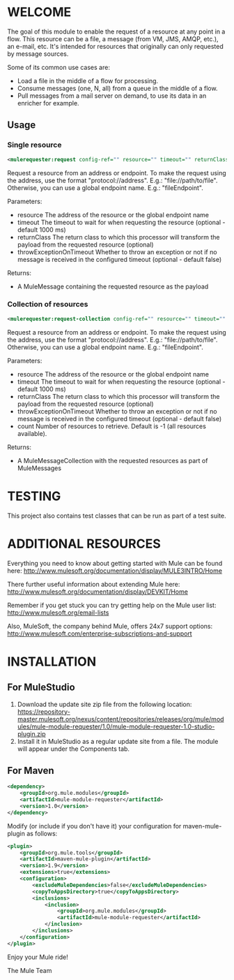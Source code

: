 WELCOME
=======
The goal of this module to enable the request of a resource at any point in a flow. This resource can be a file, a message (from VM, JMS, AMQP, etc.), an e-mail, etc. It's intended for resources that originally can only requested by message sources.

Some of its common use cases are:

- Load a file in the middle of a flow for processing.
- Consume messages (one, N, all) from a queue in the middle of a flow.
- Pull messages from a mail server on demand, to use its data in an enricher for example.

Usage
-----

### Single resource

```xml
<mulerequester:request config-ref="" resource="" timeout="" returnClass="" throwExceptionOnTimeout="" />
```

Request a resource from an address or endpoint. 
To make the request using the address, use the format "protocol://address". E.g.: "file://path/to/file". 
Otherwise, you can use a global endpoint name. E.g.: "fileEndpoint". 

Parameters:
- resource The address of the resource or the global endpoint name
- timeout The timeout to wait for when requesting the resource (optional - default 1000 ms)
- returnClass The return class to which this processor will transform the payload from the requested resource (optional)
- throwExceptionOnTimeout Whether to throw an exception or not if no message is received in the configured timeout (optional - default false)

Returns:
- A MuleMessage containing the requested resource as the payload

### Collection of resources

```xml
<mulerequester:request-collection config-ref="" resource="" timeout="" returnClass="" throwExceptionOnTimeout="" count="" />
```

Request a resource from an address or endpoint. 
To make the request using the address, use the format "protocol://address". E.g.: "file://path/to/file". 
Otherwise, you can use a global endpoint name. E.g.: "fileEndpoint". 

Parameters:
- resource The address of the resource or the global endpoint name
- timeout The timeout to wait for when requesting the resource (optional - default 1000 ms)
- returnClass The return class to which this processor will transform the payload from the requested resource (optional)
- throwExceptionOnTimeout Whether to throw an exception or not if no message is received in the configured timeout (optional - default false)
- count Number of resources to retrieve. Default is -1 (all resources available).

Returns:
- A MuleMessageCollection with the requested resources as part of MuleMessages


TESTING
=======

This  project also contains test classes that can be run as part of a test
suite.

ADDITIONAL RESOURCES
====================
Everything you need to know about getting started with Mule can be found here:
http://www.mulesoft.org/documentation/display/MULE3INTRO/Home

There further useful information about extending Mule here:
http://www.mulesoft.org/documentation/display/DEVKIT/Home

Remember if you get stuck you can try getting help on the Mule user list:
http://www.mulesoft.org/email-lists

Also, MuleSoft, the company behind Mule, offers 24x7 support options:
http://www.mulesoft.com/enterprise-subscriptions-and-support

INSTALLATION
============
For MuleStudio
--------------
1. Download the update site zip file from the following location:
https://repository-master.mulesoft.org/nexus/content/repositories/releases/org/mule/modules/mule-module-requester/1.0/mule-module-requester-1.0-studio-plugin.zip
2. Install it in MuleStudio as a regular update site from a file. The module will appear under the Components tab.

For Maven
---------
```xml
<dependency>
    <groupId>org.mule.modules</groupId>
    <artifactId>mule-module-requester</artifactId>
    <version>1.0</version>        
</dependency>
```  

Modify (or include if you don't have it) your configuration for maven-mule-plugin as follows:
```xml
<plugin>
    <groupId>org.mule.tools</groupId>
    <artifactId>maven-mule-plugin</artifactId>
    <version>1.9</version>
    <extensions>true</extensions>
    <configuration>
        <excludeMuleDependencies>false</excludeMuleDependencies>
        <copyToAppsDirectory>true</copyToAppsDirectory>
        <inclusions>
            <inclusion>
                <groupId>org.mule.modules</groupId>
                <artifactId>mule-module-requester</artifactId>
            </inclusion>
        </inclusions>          
    </configuration>
</plugin>
```

Enjoy your Mule ride!

The Mule Team
